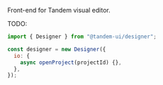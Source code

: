 Front-end for Tandem visual editor.

TODO:

```javascript
import { Designer } from "@tandem-ui/designer";

const designer = new Designer({
  io: {
    async openProject(projectId) {},
  },
});
```
